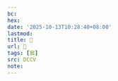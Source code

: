 ```yaml
---
bc:
hex:
date: '2025-10-13T10:28:40+08:00'
lastmod:
title: 􄧣
url: 􄧣
tags: [䆣]
src: DCCV
note:
---
```

